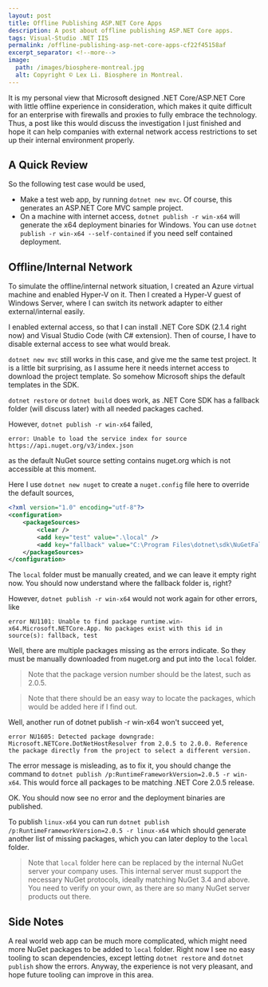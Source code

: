 ```yaml
---
layout: post
title: Offline Publishing ASP.NET Core Apps
description: A post about offline publishing ASP.NET Core apps.
tags: Visual-Studio .NET IIS
permalink: /offline-publishing-asp-net-core-apps-cf22f45158af
excerpt_separator: <!--more-->
image:
  path: /images/biosphere-montreal.jpg
  alt: Copyright © Lex Li. Biosphere in Montreal.
---
```


It is my personal view that Microsoft designed .NET Core/ASP.NET Core with little offline experience in consideration, which makes it quite difficult for an enterprise with firewalls and proxies to fully embrace the technology. Thus, a post like this would discuss the investigation I just finished and hope it can help companies with external network access restrictions to set up their internal environment properly.
<!--more-->

## A Quick Review

So the following test case would be used,

* Make a test web app, by running `dotnet new mvc`. Of course, this generates an ASP.NET Core MVC sample project.
* On a machine with internet access, `dotnet publish -r win-x64` will generate the x64 deployment binaries for Windows. You can use `dotnet publish -r win-x64 --self-contained` if you need self contained deployment.

## Offline/Internal Network

To simulate the offline/internal network situation, I created an Azure virtual machine and enabled Hyper-V on it. Then I created a Hyper-V guest of Windows Server, where I can switch its network adapter to either external/internal easily.

I enabled external access, so that I can install .NET Core SDK (2.1.4 right now) and Visual Studio Code (with C# extension). Then of course, I have to disable external access to see what would break.

`dotnet new mvc` still works in this case, and give me the same test project. It is a little bit surprising, as I assume here it needs internet access to download the project template. So somehow Microsoft ships the default templates in the SDK.

`dotnet restore` or `dotnet build` does work, as .NET Core SDK has a fallback folder (will discuss later) with all needed packages cached.

However, `dotnet publish -r win-x64` failed,

``` text
error: Unable to load the service index for source https://api.nuget.org/v3/index.json
```

as the default NuGet source setting contains nuget.org which is not accessible at this moment.

Here I use `dotnet new nuget` to create a `nuget.config` file here to override the default sources,

``` xml
<?xml version="1.0" encoding="utf-8"?>
<configuration>
    <packageSources>
        <clear />
        <add key="test" value=".\local" />
        <add key="fallback" value="C:\Program Files\dotnet\sdk\NuGetFallbackFolder" />
    </packageSources>
</configuration>
```

The `local` folder must be manually created, and we can leave it empty right now. You should now understand where the fallback folder is, right?

However, `dotnet publish -r win-x64` would not work again for other errors, like

``` text
error NU1101: Unable to find package runtime.win-x64.Microsoft.NETCore.App. No packages exist with this id in source(s): fallback, test
```

Well, there are multiple packages missing as the errors indicate. So they must be manually downloaded from nuget.org and put into the `local` folder.

> Note that the package version number should be the latest, such as 2.0.5.

> Note that there should be an easy way to locate the packages, which would be added here if I find out.

Well, another run of dotnet publish -r win-x64 won't succeed yet,

``` text
error NU1605: Detected package downgrade: Microsoft.NETCore.DotNetHostResolver from 2.0.5 to 2.0.0. Reference the package directly from the project to select a different version.
```

The error message is misleading, as to fix it, you should change the command to `dotnet publish /p:RuntimeFrameworkVersion=2.0.5 -r win-x64`. This would force all packages to be matching .NET Core 2.0.5 release.

OK. You should now see no error and the deployment binaries are published.

To publish `linux-x64` you can run `dotnet publish /p:RuntimeFrameworkVersion=2.0.5 -r linux-x64` which should generate another list of missing packages, which you can later deploy to the `local` folder.

> Note that `local` folder here can be replaced by the internal NuGet server your company uses. This internal server must support the necessary NuGet protocols, ideally matching NuGet 3.4 and above. You need to verify on your own, as there are so many NuGet server products out there.

## Side Notes

A real world web app can be much more complicated, which might need more NuGet packages to be added to `local` folder. Right now I see no easy tooling to scan dependencies, except letting `dotnet restore` and `dotnet publish` show the errors. Anyway, the experience is not very pleasant, and hope future tooling can improve in this area.
